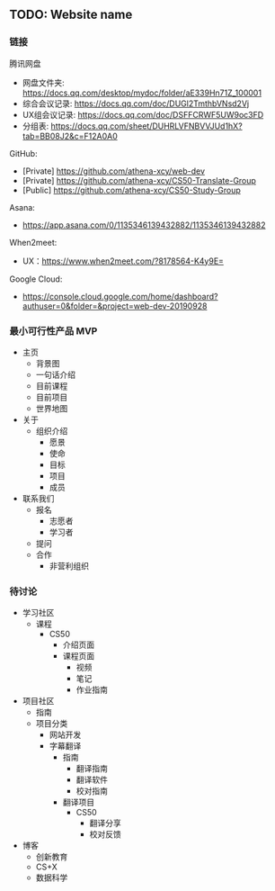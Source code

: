 ## TODO: Website name

### 链接
腾讯网盘
- 网盘文件夹: https://docs.qq.com/desktop/mydoc/folder/aE339Hn71Z_100001
- 综合会议记录: https://docs.qq.com/doc/DUGl2TmthbVNsd2Vj  
- UX组会议记录: https://docs.qq.com/doc/DSFFCRWF5UW9oc3FD  
- 分组表: https://docs.qq.com/sheet/DUHRLVFNBVVJUd1hX?tab=BB08J2&c=F12A0A0  

GitHub:   
- [Private] https://github.com/athena-xcy/web-dev  
- [Private] https://github.com/athena-xcy/CS50-Translate-Group  
- [Public] https://github.com/athena-xcy/CS50-Study-Group  

Asana: 
- https://app.asana.com/0/1135346139432882/1135346139432882  

When2meet: 
- UX：https://www.when2meet.com/?8178564-K4y9E=  

Google Cloud: 
- https://console.cloud.google.com/home/dashboard?authuser=0&folder=&project=web-dev-20190928


### 最小可行性产品 MVP
- 主页
  - 背景图
  - 一句话介绍
  - 目前课程
  - 目前项目
  - 世界地图
- 关于
  - 组织介绍
    - 愿景
    - 使命
    - 目标
    - 项目
    - 成员
- 联系我们
  - 报名 
    - 志愿者
    - 学习者
  - 提问
  - 合作
    - 非营利组织


### 待讨论
- 学习社区
  - 课程
    - CS50
      - 介绍页面
      - 课程页面
        - 视频
        - 笔记
        - 作业指南
- 项目社区 
  - 指南
  - 项目分类
    - 网站开发
    - 字幕翻译
      - 指南
        - 翻译指南	
        - 翻译软件
        - 校对指南
      - 翻译项目
        - CS50
          - 翻译分享
          - 校对反馈
- 博客
  - 创新教育
  - CS+X
  - 数据科学

